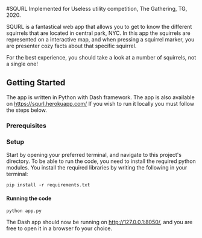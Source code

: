 #SQURL
Implemented for Useless utility competition, The Gathering, TG, 2020.

SQURL is a fantastical web app that allows you to get to know the different squirrels that are located in central park, NYC. 
In this app the squirrels are represented on a interactive map, and when pressing a squirrel marker, you are presenter cozy facts about that specific squirrel. 

For the best experience, you should take a look at a number of squirrels, not a single one!

## Getting Started
The app is written in Python with Dash framework.
The app is also available on https://squrl.herokuapp.com/
If you wish to run it locally you must follow the steps below. 

### Prerequisites

### Setup
Start by opening your preferred terminal, and navigate to this project's directory.
To be able to run the code, you need to install the required python modules.
You install the required libraries by writing the following in your terminal:

```
pip install -r requirements.txt
```

#### Running the code
```
python app.py
```

The Dash app should now be running on http://127.0.0.1:8050/, and you are free to open it in a browser fo your choice.